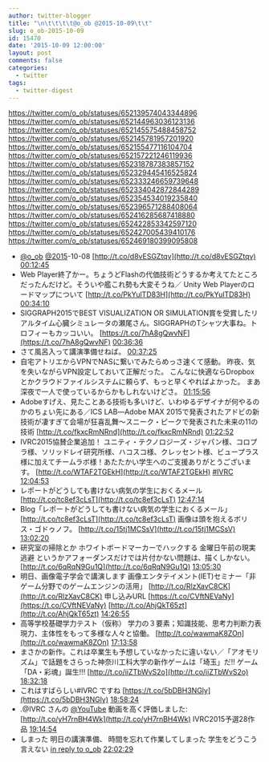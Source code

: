 ```yaml
---
author: twitter-blogger
title: "\n\t\t\t\t@o_ob @2015-10-09\t\t"
slug: o_ob-2015-10-09
id: 15470
date: '2015-10-09 12:00:00'
layout: post
comments: false
categories:
  - twitter
tags:
  - twitter-digest
---
```


https://twitter.com/o_ob/statuses/652139574043344896 https://twitter.com/o_ob/statuses/652144963036123136 https://twitter.com/o_ob/statuses/652145575488458752 https://twitter.com/o_ob/statuses/652145781957201920 https://twitter.com/o_ob/statuses/652155477116104704 https://twitter.com/o_ob/statuses/652157221246119936 https://twitter.com/o_ob/statuses/652318787383857152 https://twitter.com/o_ob/statuses/652329445416525824 https://twitter.com/o_ob/statuses/652333246659739648 https://twitter.com/o_ob/statuses/652334042872844289 https://twitter.com/o_ob/statuses/652354534019235840 https://twitter.com/o_ob/statuses/652396571288408064 https://twitter.com/o_ob/statuses/652416285687418880 https://twitter.com/o_ob/statuses/652422853342597120 https://twitter.com/o_ob/statuses/652427005439410176 https://twitter.com/o_ob/statuses/652469180399095808  

*   [@o_ob](https://twitter.com/o_ob) [@2015](https://twitter.com/2015)-10-08 [http://t.co/d8vESGZtqv](http://t.co/d8vESGZtqv) [00:12:45](https://twitter.com/o_ob/statuses/652139574043344896)
*   Web Player終了かー。ちょうどFlashの代価技術どうするか考えてたところだったんだけど。そういや艦これ勢も大変そうね／ Unity Web Playerのロードマップについて [http://t.co/PkYulTD83H](http://t.co/PkYulTD83H) [00:34:10](https://twitter.com/o_ob/statuses/652144963036123136)
*   SIGGRAPH2015でBEST VISUALIZATION OR SIMULATION賞を受賞したリアルタイム心臓シミュレータの瀬尾さん。SIGGRAPHのTシャツ大事ね。トロフィーもカッコいい。 [https://t.co/7hA8gQwvNF](https://t.co/7hA8gQwvNF) [00:36:36](https://twitter.com/o_ob/statuses/652145575488458752)
*   さて風呂入って講演準備せねば。 [00:37:25](https://twitter.com/o_ob/statuses/652145781957201920)
*   自宅アトリエからVPNでNASに繋いでみたらめっさ速くて感動。 昨夜、気を失いながらVPN設定しておいて正解だった。 こんなに快適ならDropboxとかクラウドファイルシステムに頼らず、もっと早くやればよかった。 まあ深夜で一人で使っているからかもしれないけどさ。 [01:15:56](https://twitter.com/o_ob/statuses/652155477116104704)
*   Adobeすげえ、見たことある技術も多いけど、いわゆるデザイナが何やるのかのちょい先にある／ICS LAB―Adobe MAX 2015で発表されたアドビの新技術が凄すぎて会場が狂喜乱舞〜スニーク・ピークで発表された未来の11の技術 [http://t.co/fkxcRmNRnd](http://t.co/fkxcRmNRnd) [01:22:52](https://twitter.com/o_ob/statuses/652157221246119936)
*   IVRC2015協賛企業追加！ ユニティ・テクノロジーズ・ジャパン様、コロプラ様、ソリッドレイ研究所様、ハコスコ様、クレッセント様、ビュープラス様に加えてチームラボ様！あたたかい学生へのご支援ありがとうございます。 [http://t.co/WTAF2TGEkH](http://t.co/WTAF2TGEkH) [#IVRC](https://twitter.com/search?q=%23IVRC&src=hash) [12:04:53](https://twitter.com/o_ob/statuses/652318787383857152)
*   レポートがどうしても書けない病気の学生におくるメール [http://t.co/tc8ef3cLsT](http://t.co/tc8ef3cLsT) [12:47:14](https://twitter.com/o_ob/statuses/652329445416525824)
*   Blog「レポートがどうしても書けない病気の学生におくるメール」 [http://t.co/tc8ef3cLsT](http://t.co/tc8ef3cLsT) 画像は頭を抱えるボリス・ゴドゥノフ。 [http://t.co/15tj1MCSsV](http://t.co/15tj1MCSsV) [13:02:20](https://twitter.com/o_ob/statuses/652333246659739648)
*   研究室の掃除とか ホワイトボードマーカーでハックする 金曜日午前の現実逃避 というかアフォーダンスだけでは片付かない問題は、描くしかない。 [http://t.co/6qRqN9Gu1Q](http://t.co/6qRqN9Gu1Q) [13:05:30](https://twitter.com/o_ob/statuses/652334042872844289)
*   明日、画像電子学会で講演します 画像エンタテイメント(IET)セミナー「非ゲーム分野でのゲームエンジンの活用」 [http://t.co/RlzXavC8CK](http://t.co/RlzXavC8CK) 申し込みURL [https://t.co/CVftNEVaNy](https://t.co/CVftNEVaNy) [http://t.co/AhjQkT65zt](http://t.co/AhjQkT65zt) [14:26:55](https://twitter.com/o_ob/statuses/652354534019235840)
*   高等学校基礎学力テスト（仮称） 学力の３要素；知識技能、思考力判断力表現力、主体性をもって多様な人々と協働。 [http://t.co/wawmaK8ZOn](http://t.co/wawmaK8ZOn) [17:13:58](https://twitter.com/o_ob/statuses/652396571288408064)
*   まさかの新作。これは卒業生も予想していなかったに違いない／「アオモリズム」で話題をさらった神奈川工科大学の新作ゲームは「埼玉」だ!! ゲーム「DA・彩魂」誕生!!! [http://t.co/iiZTbWvS2o](http://t.co/iiZTbWvS2o) [18:32:18](https://twitter.com/o_ob/statuses/652416285687418880)
*   これはすばらしい#IVRC ですね [https://t.co/5bDBH3NGly](https://t.co/5bDBH3NGly) [18:58:24](https://twitter.com/o_ob/statuses/652422853342597120)
*   .@IVRC さんの [@YouTube](https://twitter.com/YouTube) 動画を高く評価しました: [http://t.co/yH7rnBH4Wk](http://t.co/yH7rnBH4Wk) IVRC2015予選28作品 [19:14:54](https://twitter.com/o_ob/statuses/652427005439410176)
*   しまった 明日の講演準備、 時間を忘れて作業してしまった 学生をどうこう言えない [in reply to o_ob](https://twitter.com/o_ob/statuses/652354534019235840) [22:02:29](https://twitter.com/o_ob/statuses/652469180399095808)